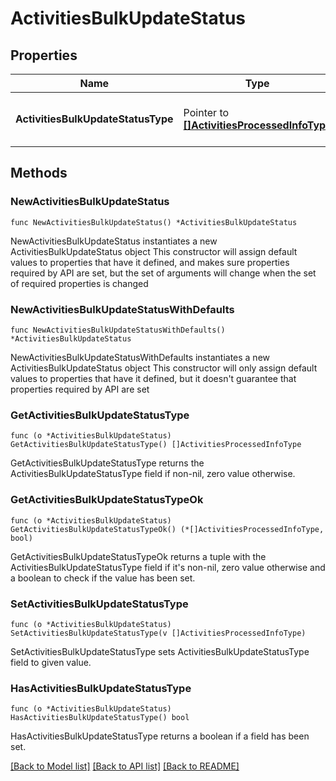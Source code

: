 # ActivitiesBulkUpdateStatus

## Properties

Name | Type | Description | Notes
------------ | ------------- | ------------- | -------------
**ActivitiesBulkUpdateStatusType** | Pointer to [**[]ActivitiesProcessedInfoType**](ActivitiesProcessedInfoType.md) | Status/Info of the processed activities. | [optional] 

## Methods

### NewActivitiesBulkUpdateStatus

`func NewActivitiesBulkUpdateStatus() *ActivitiesBulkUpdateStatus`

NewActivitiesBulkUpdateStatus instantiates a new ActivitiesBulkUpdateStatus object
This constructor will assign default values to properties that have it defined,
and makes sure properties required by API are set, but the set of arguments
will change when the set of required properties is changed

### NewActivitiesBulkUpdateStatusWithDefaults

`func NewActivitiesBulkUpdateStatusWithDefaults() *ActivitiesBulkUpdateStatus`

NewActivitiesBulkUpdateStatusWithDefaults instantiates a new ActivitiesBulkUpdateStatus object
This constructor will only assign default values to properties that have it defined,
but it doesn't guarantee that properties required by API are set

### GetActivitiesBulkUpdateStatusType

`func (o *ActivitiesBulkUpdateStatus) GetActivitiesBulkUpdateStatusType() []ActivitiesProcessedInfoType`

GetActivitiesBulkUpdateStatusType returns the ActivitiesBulkUpdateStatusType field if non-nil, zero value otherwise.

### GetActivitiesBulkUpdateStatusTypeOk

`func (o *ActivitiesBulkUpdateStatus) GetActivitiesBulkUpdateStatusTypeOk() (*[]ActivitiesProcessedInfoType, bool)`

GetActivitiesBulkUpdateStatusTypeOk returns a tuple with the ActivitiesBulkUpdateStatusType field if it's non-nil, zero value otherwise
and a boolean to check if the value has been set.

### SetActivitiesBulkUpdateStatusType

`func (o *ActivitiesBulkUpdateStatus) SetActivitiesBulkUpdateStatusType(v []ActivitiesProcessedInfoType)`

SetActivitiesBulkUpdateStatusType sets ActivitiesBulkUpdateStatusType field to given value.

### HasActivitiesBulkUpdateStatusType

`func (o *ActivitiesBulkUpdateStatus) HasActivitiesBulkUpdateStatusType() bool`

HasActivitiesBulkUpdateStatusType returns a boolean if a field has been set.


[[Back to Model list]](../README.md#documentation-for-models) [[Back to API list]](../README.md#documentation-for-api-endpoints) [[Back to README]](../README.md)


